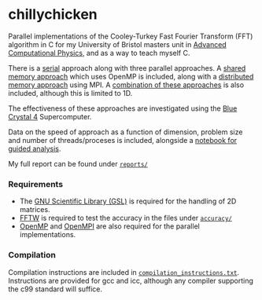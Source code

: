 # chillychicken
Parallel implementations of the Cooley-Turkey Fast Fourier Transform (FFT) algorithm in C for my University of Bristol masters unit in [Advanced Computational Physics](https://www.bris.ac.uk/unit-programme-catalogue/UnitDetails.jsa?unitCode=PHYSM0032), and as a way to teach myself C.

There is a [serial](fft_serial.c) approach along with three parallel approaches. A [shared memory approach](fft_omp.c) which uses OpenMP is included, along with a [distributed memory approach](fft_mpi.c) using MPI. A [combination of these approaches](fft_mpi_omp.c) is also included, although this is limited to  1D.   

The effectiveness of these approaches are investigated using the [Blue Crystal 4](https://www.acrc.bris.ac.uk/acrc/phase4.htm) Supercomputer.

Data on the speed of approach as a function of dimension, problem size and number of threads/proceses is included, alongside a [notebook for guided analysis](notebooks/Graph_Plotting.ipynb).

My full report can be found under [`reports/`](reports/)

### Requirements

- The [GNU Scientific Library (GSL)](https://www.gnu.org/software/gsl/) is required for the handling of 2D matrices.
- [FFTW](https://fftw.org/) is required to test the accuracy in the files under [`accuracy/`](accuracy/) 
- [OpenMP](https://www.openmp.org/) and [OpenMPI](https://www.open-mpi.org/) are also required for the parallel implementations.

### Compilation

Compilation instructions are included in [`compilation_instructions.txt`]([`compilation_instructions.txt). 
Instructions are provided for gcc and icc, although any compiler supporting the c99 standard will suffice.

